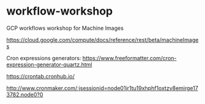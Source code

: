 # workflow-workshop
 GCP workflows workshop for Machine Images

 https://cloud.google.com/compute/docs/reference/rest/beta/machineImages

 
Cron expressions generators:
https://www.freeformatter.com/cron-expression-generator-quartz.html

https://crontab.cronhub.io/

http://www.cronmaker.com/;jsessionid=node01jr1tu19xhphf1oxtzv8emirge173782.node0?0


